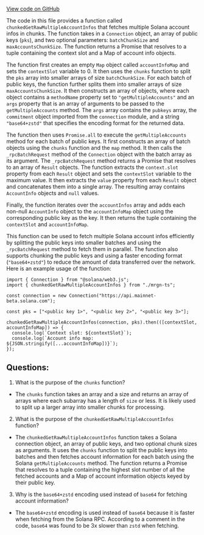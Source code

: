 [View code on GitHub](https://github.com/mrgnlabs/mrgn-ts/apps/alpha-liquidator/src/utils/chunks.ts)

The code in this file provides a function called `chunkedGetRawMultipleAccountInfos` that fetches multiple Solana account infos in chunks. The function takes in a `Connection` object, an array of public keys (`pks`), and two optional parameters: `batchChunkSize` and `maxAccountsChunkSize`. The function returns a Promise that resolves to a tuple containing the context slot and a Map of account info objects.

The function first creates an empty `Map` object called `accountInfoMap` and sets the `contextSlot` variable to 0. It then uses the `chunks` function to split the `pks` array into smaller arrays of size `batchChunkSize`. For each batch of public keys, the function further splits them into smaller arrays of size `maxAccountsChunkSize`. It then constructs an array of objects, where each object contains a `methodName` property set to `"getMultipleAccounts"` and an `args` property that is an array of arguments to be passed to the `getMultipleAccounts` method. The `args` array contains the `pubkeys` array, the `commitment` object imported from the `connection` module, and a string `"base64+zstd"` that specifies the encoding format for the returned data.

The function then uses `Promise.all` to execute the `getMultipleAccounts` method for each batch of public keys. It first constructs an array of batch objects using the `chunks` function and the `map` method. It then calls the `_rpcBatchRequest` method of the `Connection` object with the batch array as its argument. The `_rpcBatchRequest` method returns a Promise that resolves to an array of `Result` objects. The function extracts the `context.slot` property from each `Result` object and sets the `contextSlot` variable to the maximum value. It then extracts the `value` property from each `Result` object and concatenates them into a single array. The resulting array contains `AccountInfo` objects and `null` values.

Finally, the function iterates over the `accountInfos` array and adds each non-null `AccountInfo` object to the `accountInfoMap` object using the corresponding public key as the key. It then returns the tuple containing the `contextSlot` and `accountInfoMap`.

This function can be used to fetch multiple Solana account infos efficiently by splitting the public keys into smaller batches and using the `_rpcBatchRequest` method to fetch them in parallel. The function also supports chunking the public keys and using a faster encoding format (`"base64+zstd"`) to reduce the amount of data transferred over the network. Here is an example usage of the function:

```
import { Connection } from "@solana/web3.js";
import { chunkedGetRawMultipleAccountInfos } from "./mrgn-ts";

const connection = new Connection("https://api.mainnet-beta.solana.com");

const pks = ["<public key 1>", "<public key 2>", "<public key 3>"];

chunkedGetRawMultipleAccountInfos(connection, pks).then(([contextSlot, accountInfoMap]) => {
  console.log(`Context slot: ${contextSlot}`);
  console.log(`Account info map: ${JSON.stringify([...accountInfoMap])}`);
});
```

## Questions:

1.  What is the purpose of the `chunks` function?

- The `chunks` function takes an array and a size and returns an array of arrays where each subarray has a length of `size` or less. It is likely used to split up a larger array into smaller chunks for processing.

2. What is the purpose of the `chunkedGetRawMultipleAccountInfos` function?

- The `chunkedGetRawMultipleAccountInfos` function takes a Solana connection object, an array of public keys, and two optional chunk sizes as arguments. It uses the `chunks` function to split the public keys into batches and then fetches account information for each batch using the Solana `getMultipleAccounts` method. The function returns a Promise that resolves to a tuple containing the highest slot number of all the fetched accounts and a Map of account information objects keyed by their public key.

3. Why is the `base64+zstd` encoding used instead of `base64` for fetching account information?

- The `base64+zstd` encoding is used instead of `base64` because it is faster when fetching from the Solana RPC. According to a comment in the code, `base64` was found to be 3x slower than `zstd` when fetching.
